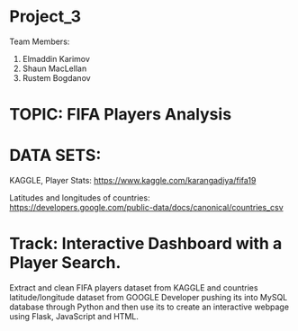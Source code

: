 # Project_3

Team Members:
1. Elmaddin Karimov
2. Shaun MacLellan
3. Rustem Bogdanov


# TOPIC: FIFA Players Analysis

# DATA SETS: 
 KAGGLE, Player Stats: https://www.kaggle.com/karangadiya/fifa19
 
 Latitudes and longitudes of countries: https://developers.google.com/public-data/docs/canonical/countries_csv

# Track:  Interactive Dashboard with a Player Search.

Extract and clean   FIFA players dataset  from KAGGLE and countries latitude/longitude dataset from GOOGLE Developer pushing its into MySQL database through Python and  then use its to create an interactive webpage using Flask, JavaScript and HTML.




 



